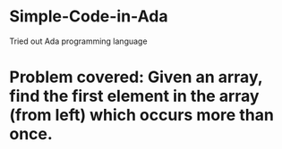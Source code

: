 # Simple-Code-in-Ada
Tried out Ada programming language

# Problem covered: Given an array, find the first element in the array (from left) which occurs more than once.

